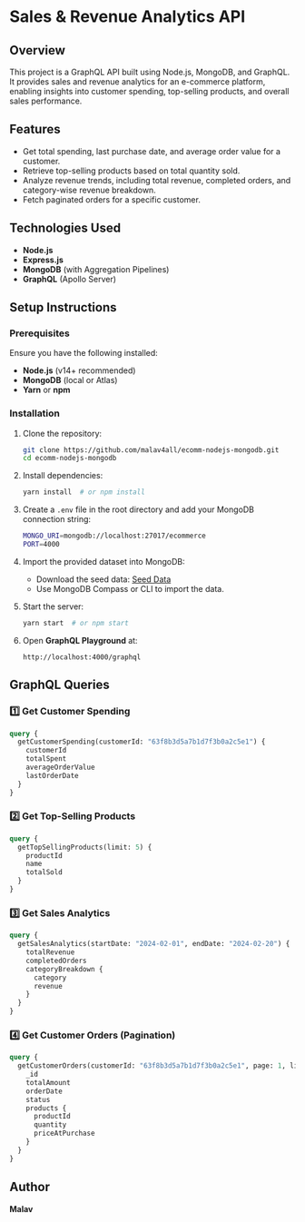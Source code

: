 # Sales & Revenue Analytics API

## Overview
This project is a GraphQL API built using Node.js, MongoDB, and GraphQL. It provides sales and revenue analytics for an e-commerce platform, enabling insights into customer spending, top-selling products, and overall sales performance.

## Features
- Get total spending, last purchase date, and average order value for a customer.
- Retrieve top-selling products based on total quantity sold.
- Analyze revenue trends, including total revenue, completed orders, and category-wise revenue breakdown.
- Fetch paginated orders for a specific customer.

## Technologies Used
- **Node.js**
- **Express.js**
- **MongoDB** (with Aggregation Pipelines)
- **GraphQL** (Apollo Server)

## Setup Instructions

### Prerequisites
Ensure you have the following installed:
- **Node.js** (v14+ recommended)
- **MongoDB** (local or Atlas)
- **Yarn** or **npm**

### Installation
1. Clone the repository:
   ```sh
   git clone https://github.com/malav4all/ecomm-nodejs-mongodb.git
   cd ecomm-nodejs-mongodb
   ```
2. Install dependencies:
   ```sh
   yarn install  # or npm install
   ```
3. Create a `.env` file in the root directory and add your MongoDB connection string:
   ```sh
   MONGO_URI=mongodb://localhost:27017/ecommerce
   PORT=4000
   ```
4. Import the provided dataset into MongoDB:
   - Download the seed data: [Seed Data](https://drive.google.com/file/d/1g47E54fmcYFrjJVJSeok5O2VmLxiJCXk/view?usp=sharing)
   - Use MongoDB Compass or CLI to import the data.

5. Start the server:
   ```sh
   yarn start  # or npm start
   ```
6. Open **GraphQL Playground** at:
   ```
   http://localhost:4000/graphql
   ```

## GraphQL Queries

### 1️⃣ Get Customer Spending
```graphql
query {
  getCustomerSpending(customerId: "63f8b3d5a7b1d7f3b0a2c5e1") {
    customerId
    totalSpent
    averageOrderValue
    lastOrderDate
  }
}
```

### 2️⃣ Get Top-Selling Products
```graphql
query {
  getTopSellingProducts(limit: 5) {
    productId
    name
    totalSold
  }
}
```

### 3️⃣ Get Sales Analytics
```graphql
query {
  getSalesAnalytics(startDate: "2024-02-01", endDate: "2024-02-20") {
    totalRevenue
    completedOrders
    categoryBreakdown {
      category
      revenue
    }
  }
}
```

### 4️⃣ Get Customer Orders (Pagination)
```graphql
query {
  getCustomerOrders(customerId: "63f8b3d5a7b1d7f3b0a2c5e1", page: 1, limit: 5) {
    _id
    totalAmount
    orderDate
    status
    products {
      productId
      quantity
      priceAtPurchase
    }
  }
}
```


## Author
**Malav**

